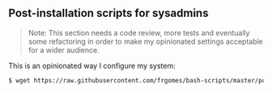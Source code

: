 ## Post-installation scripts for sysadmins

> Note: This section needs a code review, more tests and eventually some refactoring in order to make my opinionated settings acceptable for a wider audience.

This is an opinionated way I configure my system:

```bash
$ wget https://raw.githubusercontent.com/frgomes/bash-scripts/master/postinstall-sysadmin.sh -O - | bash
```
